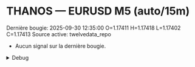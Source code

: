 # THANOS — EURUSD M5 (auto/15m)
Dernière bougie: 2025-09-30 12:35:00  O=1.17411  H=1.17418  L=1.17402  C=1.17413
Source active: twelvedata_repo

- Aucun signal sur la dernière bougie.

<details><summary>Debug</summary>

- TD_API_KEY manquant.

</details>